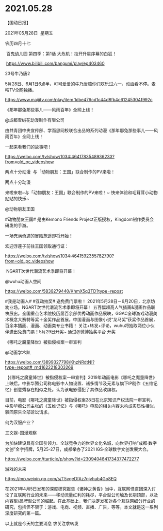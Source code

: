 ﻿#  2021.05.28



【国动日报】

2021年05月28日  星期五


农历四月十七


 百鬼幼儿园 第四季：第1话 大危机！拉开升星序幕的白狐！

 https://www.bilibili.com/bangumi/play/ep403460




23号牛乃唐2


5月28日、6月1日6点半，可可爱爱的牛乃唐陪你们欢乐过六一，动画看不停。麦咭TV全网独播。

https://www.maijitv.com/play/item.1dbe476cd1c44d8fb4c61245304f992c

《那年那兔那些事儿——风雨百年》全网上线！


@成都雪绒花动漫制作有限公司    


由共青团中央宣传部、学而思网校联合出品的系列动漫《那年那兔那些事儿——风雨百年》全网上线！

一起来看我们的故事吧！

https://weibo.com/tv/show/1034:4641783548936233?from=old_pc_videoshow

两点十分动漫  与「动物朋友：王国」联合制作的PV来啦！

两点十分动漫                    


来啦来啦~与「动物朋友：王国」联合制作的PV来啦！~ 快来体验和毛茸茸小动物贴贴的快乐~        

@动物朋友王国                            

#动物朋友王国# 是由Kemono Friends Project正版授权，Kingdom制作委员会研发的手游。

一场充满奇迹的冒险旅途即将开始！

欢迎浮莲子前往王国领取通行证：

https://weibo.com/tv/show/1034:4641592355782790?from=old_pc_videoshow

 NGART次世代潮流艺术季即将开幕！

@wuhu动画人空间  


https://weibo.com/5836279440/KhmX5q3TD?type=repost

#我是动画人# #互动抽奖# 送免费门票啦！
2021年5月28日－6月20日，北京坊劝业场，NGART次世代潮流艺术季即将开幕！
五百幅超高人气插画&漫画作品联袂展出，全国重点艺术院校历届百余部优秀动画作品展映，GGAC全球游戏动漫美术概念大赛特等奖＋金奖作品首展，中国漫画与图像小说“龙马奖”获奖作品首展，百余本插画、漫画、动画类专业书籍！
关注+转发+评论，wuhu将抽取两位小伙伴送出免费门票！5月29日开奖~ 通过@微博抽奖平台 开奖

《哪吒之魔童降世》被指侵权案一审宣判

@动画学术趴   


https://weibo.com/3899327798/KhzNRdtNI?type=repost#_rnd1622218303269

【《哪吒之魔童降世》被指侵权案一审宣判】2019年动画电影《哪吒之魔童降世》上映后，中影华腾公司称电影中人物设置、诸多情节及元素与旗下IP剧作《五维记忆》创意秀存在相似之处，认为该电影侵犯了其作品改编权。

目前，电影《哪吒之魔童降世》被指侵权案28日在北京知识产权法院一审宣判，中影华腾公司主张的《五维记忆》与《哪吒》电影的相关内容未构成实质性相似，驳回原告全部诉讼请求。

何为汉服产业？

三文娱-国漫观察

为加快建设具有全国引领力、全球竞争力的世界文化名城，向世界打响“成都·数字文创”金字招牌，5月25-27日，成都举办了2021 IGS·全球数字文创发展大会。

https://weibo.com/ttarticle/p/show?id=2309404641734377472277

游戏的未来


https://mp.weixin.qq.com/s/T5vqeDfAz7qjvhub4Go8EQ

在2021年4月5日发布的深度研究报告《诸神之黄昏》当中，互联网怪盗团深入讨论了互联网行业的未来——移动流量红利的耗尽，平台型公司触及长期顶部，以及内容型/品牌型公司的崛起。在此基础上，我们决定发布对各个互联网细分行业的研究，包括但不限于：游戏、电商、视频、直播、广告，等等。本文就是这一系列深度研究的第一篇。

以上就是今天的主要消息
求关注求转发



















